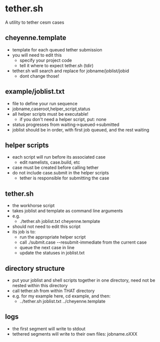 # tether.sh 

A utility to tether cesm cases


## cheyenne.template
 - template for each queued tether submission
 - you will need to edit this
   - specify your project code
   - tell it where to expect tether.sh (tdir)
 - tether.sh will search and replace for jobname/joblist/jobid
   - dont change those!
 
## example/joblist.txt
 - file to define your run sequence
 - jobname,caseroot,helper_script,status
 - all helper scripts must be executable!
   - if you don't need a helper script, put: none
 - status progresses from waiting->queued->submitted
 - joblist should be in order, with first job queued, and the rest waiting

## helper scripts
 - each script will run before its associated case
   - edit namelists, case.build, etc
 - case must be created before calling tether
 - do not include case.submit in the helper scripts
   - tether is responsible for submitting the case

## tether.sh
 - the workhorse script
 - takes joblist and template as command line arguments
 - e.g. 
   - ./tether.sh joblist.txt cheyenne.template
 - should not need to edit this script
 - its job is to:
   - run the appropriate helper script
   - call ./submit.case --resubmit-immediate from the current case
   - queue the next case in line
   - update the statuses in joblist.txt

## directory structure
 - put your joblist and shell scripts together in one directory, need not be nested within this directory
 - call tether.sh from within THAT directory
 - e.g. for my example here, cd example, and then:
   - ../tether.sh joblist.txt ../cheyenne.template

## logs
 - the first segment will write to stdout
 - tethered segments will write to their own files: jobname.oXXX

